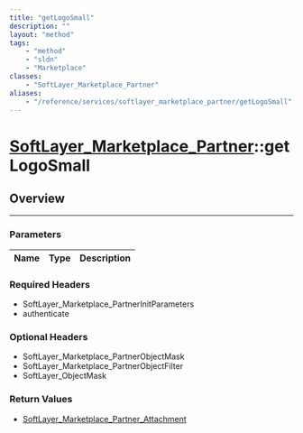 ```yaml
---
title: "getLogoSmall"
description: ""
layout: "method"
tags:
    - "method"
    - "sldn"
    - "Marketplace"
classes:
    - "SoftLayer_Marketplace_Partner"
aliases:
    - "/reference/services/softlayer_marketplace_partner/getLogoSmall"
---
```

# [SoftLayer_Marketplace_Partner](/reference/services/SoftLayer_Marketplace_Partner)::getLogoSmall




## Overview 


-----

### Parameters 
|Name | Type | Description |
| --- | --- | --- |


### Required Headers
* SoftLayer_Marketplace_PartnerInitParameters
* authenticate


### Optional Headers
* SoftLayer_Marketplace_PartnerObjectMask
* SoftLayer_Marketplace_PartnerObjectFilter
* SoftLayer_ObjectMask

### Return Values
* <a href='/reference/datatypes/SoftLayer_Marketplace_Partner_Attachment'>SoftLayer_Marketplace_Partner_Attachment </a>




